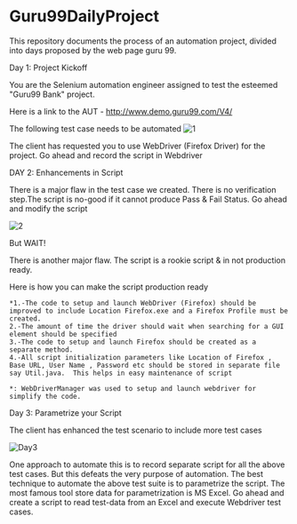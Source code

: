 # Guru99DailyProject
This repository documents the process of an automation project, divided into days proposed by the web page guru 99.

Day 1: Project Kickoff

You are the Selenium automation engineer assigned to test the esteemed "Guru99 Bank" project.

Here is a link to the AUT - http://www.demo.guru99.com/V4/

The following test case needs to be automated
![1](https://github.com/angelastra/Guru99DailyProject/assets/31233049/74effcf8-6c93-43ac-b848-a07ffb7c31a8)


The client has requested you to use WebDriver (Firefox Driver) for the project. Go ahead and record the script in Webdriver


DAY 2: Enhancements in Script

There is a major flaw in the test case we created. There is no verification step.The script is no-good if it cannot produce Pass & Fail Status. Go ahead and modify the script

![2](https://github.com/angelastra/Guru99DailyProject/assets/31233049/2f04d8aa-0adb-4939-be71-3edfccba4731)

But WAIT!

There is another major flaw. The script is a rookie script & in not production ready.

Here is how you can make the script production ready

    *1.-The code to setup and launch WebDriver (Firefox) should be improved to include Location Firefox.exe and a Firefox Profile must be created.
    2.-The amount of time the driver should wait when searching for a GUI element should be specified
    3.-The code to setup and launch Firefox should be created as a separate method.
    4.-All script initialization parameters like Location of Firefox , Base URL, User Name , Password etc should be stored in separate file say Util.java.  This helps in easy maintenance of script
    
    *: WebDriverManager was used to setup and launch webdriver for simplify the code.

Day 3: Parametrize your Script

The client has enhanced the test scenario to include more test cases

![Day3](https://github.com/angelastra/AutomationTestingInGitHub/assets/31233049/1759ffc4-53cc-4bca-ba4c-02f379d4cf3a)

One approach to automate this is to record separate script for all the above test cases. But this defeats the very purpose of automation.
The best technique to automate the above test suite  is to parametrize the script.
The most famous tool store data for parametrization is MS Excel.
Go ahead and create a script to read test-data from an Excel and execute Webdriver test cases.



    
